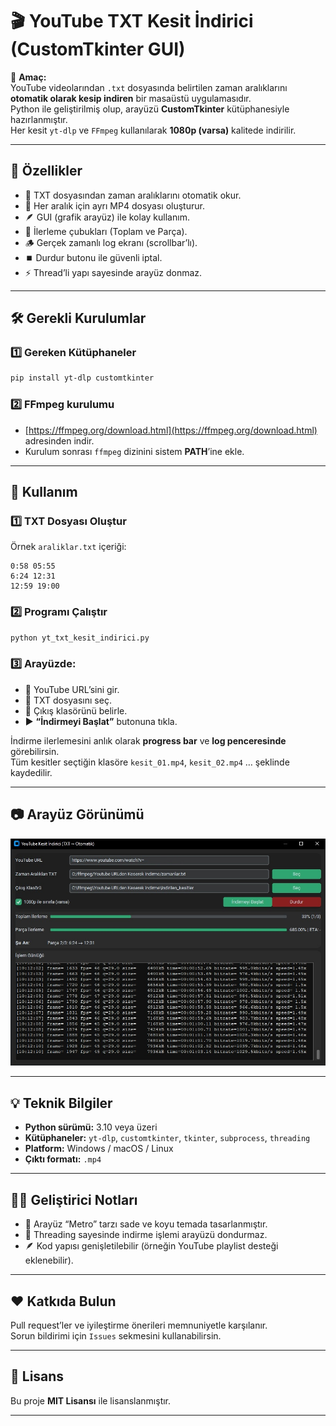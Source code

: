 # 🎬 YouTube TXT Kesit İndirici (CustomTkinter GUI)

🧠 **Amaç:**  
YouTube videolarından `.txt` dosyasında belirtilen zaman aralıklarını **otomatik olarak kesip indiren** bir masaüstü uygulamasıdır.  
Python ile geliştirilmiş olup, arayüzü **CustomTkinter** kütüphanesiyle hazırlanmıştır.  
Her kesit `yt-dlp` ve `FFmpeg` kullanılarak **1080p (varsa)** kalitede indirilir.

---

## 🚀 Özellikler
- 📂 TXT dosyasından zaman aralıklarını otomatik okur.  
- 🎥 Her aralık için ayrı MP4 dosyası oluşturur.  
- 🪶 GUI (grafik arayüz) ile kolay kullanım.  
- 🧾 İlerleme çubukları (Toplam ve Parça).  
- 🪵 Gerçek zamanlı log ekranı (scrollbar’lı).  
- ⏹️ Durdur butonu ile güvenli iptal.  
- ⚡ Thread’li yapı sayesinde arayüz donmaz.

---

## 🛠️ Gerekli Kurulumlar

### 1️⃣ Gereken Kütüphaneler
```bash
pip install yt-dlp customtkinter
```

### 2️⃣ FFmpeg kurulumu
- [https://ffmpeg.org/download.html](https://ffmpeg.org/download.html) adresinden indir.
- Kurulum sonrası `ffmpeg` dizinini sistem **PATH**’ine ekle.

---

## 🧩 Kullanım

### 1️⃣ TXT Dosyası Oluştur
Örnek `araliklar.txt` içeriği:
```
0:58 05:55
6:24 12:31
12:59 19:00
```

### 2️⃣ Programı Çalıştır
```bash
python yt_txt_kesit_indirici.py
```

### 3️⃣ Arayüzde:
- 🎯 YouTube URL’sini gir.
- 📄 TXT dosyasını seç.
- 📁 Çıkış klasörünü belirle.
- ▶️ **“İndirmeyi Başlat”** butonuna tıkla.

İndirme ilerlemesini anlık olarak **progress bar** ve **log penceresinde** görebilirsin.  
Tüm kesitler seçtiğin klasöre `kesit_01.mp4`, `kesit_02.mp4` … şeklinde kaydedilir.

---

## 📷 Arayüz Görünümü
![Uygulama Ekran Görüntüsü](s1.jpg)

---

## 💡 Teknik Bilgiler
- **Python sürümü:** 3.10 veya üzeri  
- **Kütüphaneler:** `yt-dlp`, `customtkinter`, `tkinter`, `subprocess`, `threading`  
- **Platform:** Windows / macOS / Linux  
- **Çıktı formatı:** `.mp4`

---

## 🧑‍💻 Geliştirici Notları
- 🧩 Arayüz “Metro” tarzı sade ve koyu temada tasarlanmıştır.  
- 🧠 Threading sayesinde indirme işlemi arayüzü dondurmaz.  
- 🪶 Kod yapısı genişletilebilir (örneğin YouTube playlist desteği eklenebilir).

---

## ❤️ Katkıda Bulun
Pull request’ler ve iyileştirme önerileri memnuniyetle karşılanır.  
Sorun bildirimi için `Issues` sekmesini kullanabilirsin.

---

## 📜 Lisans
Bu proje **MIT Lisansı** ile lisanslanmıştır.  

---
